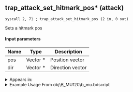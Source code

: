 ## trap_attack_set_hitmark_pos* (attack)

`syscall 2, 71 ; trap_attack_set_hitmark_pos (2 in, 0 out)`

Sets a hitmark pos

#### Input parameters
| Name | Type | Description
|------|------|------------
| pos   | Vector *   | Position vector
| dir   | Vector *   | Direction vector




<details>
	<summary>Appears in:</summary>
| filename | Entity (obj)
|----------|-------------
| obj\B_MU120\b_mu.bdscript       | ((B) Storm Rider)          
| obj\P_BB000_BTL\p_bb.bdscript       | ((P) Beast (BTL))          

</details>

<details>
	<summary>Example Usage From obj\B_MU120\b_mu.bdscript</summary>
```plaintext
L11772:
 pushFromFSp 4
 jz L11891
 pushFromPSp 16
 pushImmf 0
 pushImmf 0
 pushImmf 0
 pushImmf 1
 gosub 20, L797
 pushImm 44
 popToSp 8
 pushFromFSp 0
 pushFromFSp 8
 pushFromPSp 16
 syscall 1, 83 ; trap_obj_apply_bone_matrix (3 in, 1 out)
 memcpyToSp 16, 80
 pushFromPSp 80
 memcpyToSp 16, 48
 pushFromFSp 0
 syscall 1, 201 ; trap_obj_dir (1 in, 1 out)
 memcpyToSp 16, 80
 pushFromPSp 80
 memcpyToSp 16, 32
 pushFromPSp 32
 pushImmf -1
 syscall 0, 36 ; trap_vector_mul (2 in, 1 out)
 memcpyToSp 16, 80
 pushFromPSp 80
 memcpyToSp 16, 32
 pushFromPSp 48
 pushImmf 1.5
 syscall 0, 35 ; method_vector_scale (2 in, 0 out)
 gosub 20, L3803
 memcpyToSp 16, 80
 pushFromPSp 80
 pushImm 600
 pushImm -1
 pushImm 0
 syscall 2, 10 ; trap_attack_new (4 in, 1 out)
 popToSp 64
 pushFromFSp 64
 pushFromFSp 0
 pushImm 0
 pushImm 0
 syscall 2, 17 ; trap_attack_strike (4 in, 0 out)
 pushFromPSp 48
 pushFromPSp 32
 syscall 2, 71 ; trap_attack_set_hitmark_pos (2 in, 0 out)
 pushFromFSp 64
 syscall 2, 13 ; trap_attack_free (1 in, 0 out)
 jmp L11891
```
</details>

